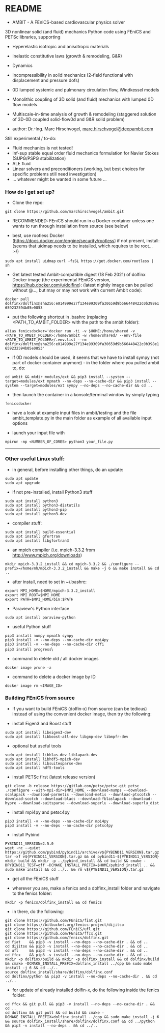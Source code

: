 # README #

* AMBIT - A FEniCS-based cardiovascular physics solver

3D nonlinear solid (and fluid) mechanics Python code using FEniCS and PETSc libraries, supporting

- Hyperelastic isotropic and anisotropic materials
- Inelastic constitutive laws (growth & remodeling, G&R)
- Dynamics
- Incompressibility in solid mechanics (2-field functional with displacement and pressure dofs)
- 0D lumped systemic and pulmonary circulation flow, Windkessel models
- Monolithic coupling of 3D solid (and fluid) mechanics with lumped 0D flow models
- Multiscale-in-time analysis of growth & remodeling (staggered solution of 3D-0D coupled solid-flow0d and G&R solid problem)

- author: Dr.-Ing. Marc Hirschvogel, marc.hirschvogel@deepambit.com

Still experimental / to-do:

- Fluid mechanics is not tested!
- Inf-sup stable equal order fluid mechanics formulation for Navier Stokes (SUPG/PSPG stabilization)
- ALE fluid
- Linear solvers and preconditioners (working, but best choices for specific problems still need investigation)
- ... whatever might be wanted in some future ...


### How do I get set up? ###

* Clone the repo:

``git clone https://github.com/marchirschvogel/ambit.git``

* RECOMMENDED: FEniCS should run in a Docker container unless one wants to run through installation from source (see below)

* best, use rootless Docker (https://docs.docker.com/engine/security/rootless)
if not present, install: (seems that uidmap needs to be installed, which requires to be root... :-/)

``sudo apt install uidmap``
``curl -fsSL https://get.docker.com/rootless | sh``

* Get latest tested Ambit-compatible digest (18 Feb 2021) of dolfinx Docker image (the experimental FEniCS version, https://hub.docker.com/u/dolfinx):
(latest nightly image can be pulled without @..., but may or may not work with current Ambit code):

``docker pull dolfinx/dolfinx@sha256:e014999e27f134e99309fa30659d9b566448422c0b398e1659232594b05e0853``

* put the following shortcut in .bashrc (replacing <PATH_TO_AMBIT_FOLDER> with the path to the ambit folder):

``alias fenicsdocker='docker run -ti -v $HOME:/home/shared -v <PATH_TO_AMBIT_FOLDER>:/home/ambit -w /home/shared/ --env-file <PATH_TO_AMBIT_FOLDER>/.env.list --rm dolfinx/dolfinx@sha256:e014999e27f134e99309fa30659d9b566448422c0b398e1659232594b05e0853'``

* if 0D models should be used, it seems that we have to install sympy (not part of docker container anymore) - in the folder where you pulled ambit to, do:

``cd ambit && mkdir modules/ext && pip3 install --system --target=modules/ext mpmath --no-deps --no-cache-dir && pip3 install --system --target=modules/ext sympy --no-deps --no-cache-dir && cd ..``

* then launch the container in a konsole/terminal window by simply typing

``fenicsdocker``

* have a look at example input files in ambit/testing and the file ambit_template.py in the main folder as example of all available input options

* launch your input file with

``mpirun -np <NUMBER_OF_CORES> python3 your_file.py``


*************************************************


### Other useful Linux stuff:

* in general, before installing other things, do an update:

``sudo apt update``\
``sudo apt upgrade``

* if not pre-installed, install Python3 stuff

``sudo apt install python3``\
``sudo apt install python3-distutils``\
``sudo apt install python3-pip``\
``sudo apt install python3-dev``

* compiler stuff:

``sudo apt install build-essential``\
``sudo apt install gfortran``\
``sudo apt install libgfortran3``

* an mpich compiler (i.e. mpich-3.3.2 from http://www.mpich.org/downloads)

``mkdir mpich-3.3.2_install && cd mpich-3.3.2 && ./configure --prefix=/home/mh/mpich-3.3.2_install && make -j 6 && make install && cd ..``

* after install, need to set in ~/.bashrc:

``export MPI_HOME=$HOME/mpich-3.3.2_install``\
``export MPI_ROOT=$MPI_HOME``\
``export PATH=$MPI_HOME/bin:$PATH``

* Paraview's Python interface

``sudo apt install paraview-python``

* useful Python stuff

``pip3 install numpy mpmath sympy``\
``pip3 install -v --no-deps --no-cache-dir mpi4py``\
``pip3 install -v --no-deps --no-cache-dir cffi``\
``pip3 install progress``\

* command to delete old / all docker images

``docker image prune -a``

* command to delete a docker image by ID

``docker image rm <IMAGE_ID>``

### Building FEniCS from source

* If you want to build FEniCS (dolfin-x) from source (can be tedious) instead of using the convenient docker image, then try the following:

* install Eigen3 and Boost stuff

``sudo apt install libeigen3-dev``\
``sudo apt install libboost-all-dev libgmp-dev libmpfr-dev``

* optional but useful tools

``sudo apt install libblas-dev liblapack-dev``\
``sudo apt install libhdf5-mpich-dev``\
``sudo apt install libsuitesparse-dev``\
``sudo apt install hdf5-tools``

* install PETSc first (latest release version)

``git clone -b release https://gitlab.com/petsc/petsc.git petsc``\
``./configure --with-mpi-dir=$MPI_HOME --download-mumps --download-scalapack --download-parmetis --download-metis --download-ptscotch --download-scotch --download-blacs --download-fblaslapack --download-hypre --download-suitsparse --download-superlu --download-superlu_dist``

* install mpi4py and petsc4py

``pip3 install -v --no-deps --no-cache-dir mpi4py``\
``pip3 install -v --no-deps --no-cache-dir petsc4py``

* install Pybind

``PYBIND11_VERSION=2.5.0``\
``wget -nc --quiet https://github.com/pybind/pybind11/archive/v${PYBIND11_VERSION}.tar.gz``\
``tar -xf v${PYBIND11_VERSION}.tar.gz && cd pybind11-${PYBIND11_VERSION}``\
``mkdir build && mkdir -p ../pybind_install && cd build && cmake -DPYBIND11_TEST=off -DCMAKE_INSTALL_PREFIX=$HOME/pybind_install .. && sudo make install && cd ../.. && rm v${PYBIND11_VERSION}.tar.gz``

* get all the FEniCS stuff

* wherever you are, make a fenics and a dolfinx_install folder and navigate to the fenics folder:

``mkdir -p fenics/dolfinx_install && cd fenics``

* in there, do the following:

``git clone https://github.com/FEniCS/fiat.git``\
``git clone https://bitbucket.org/fenics-project/dijitso``\
``git clone https://github.com/FEniCS/ufl.git``\
``git clone https://github.com/FEniCS/ffcx.git``\
``git clone https://github.com/fenics/dolfinx.git``\
``cd fiat    && pip3 -v install --no-deps --no-cache-dir . && cd ..``\
``cd dijitso && pip3 -v install --no-deps --no-cache-dir . && cd ..``\
``cd ufl     && pip3 -v install --no-deps --no-cache-dir . && cd ..``\
``cd ffcx    && pip3 -v install --no-deps --no-cache-dir . && cd ..``\
``mkdir -p dolfinx/build && mkdir -p dolfinx_install && cd dolfinx/build && cmake -DCMAKE_INSTALL_PREFIX=dolfinx_install ../cpp && sudo make install -j 6 && cd ../..``\
``source dolfinx_install/share/dolfinx/dolfinx.conf``\
``cd dolfinx/python && pip3 -v install --no-deps --no-cache-dir . && cd ../..``

* for update of already installed dolfin-x, do the following inside the fenics folder:

``cd ffcx && git pull && pip3 -v install --no-deps --no-cache-dir . && cd ..``\
``cd dolfinx && git pull && cd build && cmake -DCMAKE_INSTALL_PREFIX=dolfinx_install ../cpp && sudo make install -j 6 && source dolfinx_install/share/dolfinx/dolfinx.conf && cd ../python && pip3 -v install --no-deps . && cd ../..``
